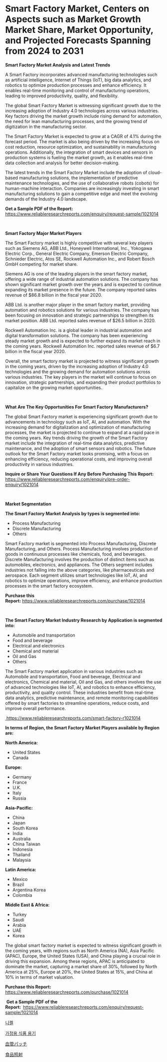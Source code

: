 <p><h1>Smart Factory Market, Centers on Aspects such as Market Growth Market Share, Market Opportunity, and Projected Forecasts Spanning from 2024 to 2031</h1></p><p><strong>Smart Factory Market Analysis and Latest Trends</strong></p>
<p><p>A Smart Factory incorporates advanced manufacturing technologies such as artificial intelligence, Internet of Things (IoT), big data analytics, and robotics to optimize production processes and enhance efficiency. It enables real-time monitoring and control of manufacturing operations, leading to improved productivity, quality, and flexibility.</p><p>The global Smart Factory Market is witnessing significant growth due to the increasing adoption of Industry 4.0 technologies across various industries. Key factors driving the market growth include rising demand for automation, the need for lean manufacturing processes, and the growing trend of digitization in the manufacturing sector.</p><p>The Smart Factory Market is expected to grow at a CAGR of 4.1% during the forecast period. The market is also being driven by the increasing focus on cost reduction, resource optimization, and sustainability in manufacturing operations. Additionally, the integration of smart devices and sensors in production systems is fueling the market growth, as it enables real-time data collection and analysis for better decision-making.</p><p>The latest trends in the Smart Factory Market include the adoption of cloud-based manufacturing solutions, the implementation of predictive maintenance technologies, and the use of collaborative robots (cobots) for human-machine interaction. Companies are increasingly investing in smart manufacturing solutions to gain a competitive edge and meet the evolving demands of the Industry 4.0 landscape.</p></p>
<p><strong>Get a Sample PDF of the Report:&nbsp;</strong> <a href="https://www.reliableresearchreports.com/enquiry/request-sample/1021014">https://www.reliableresearchreports.com/enquiry/request-sample/1021014</a></p>
<p>&nbsp;</p>
<p><strong>Smart Factory Major Market Players</strong></p>
<p><p>The Smart Factory market is highly competitive with several key players such as Siemens AG, ABB Ltd., Honeywell International, Inc., Yokogawa Electric Corp., General Electric Company, Emerson Electric Company, Schnieder Electric, Atos SE, Rockwell Automation Inc., and Robert Bosch GmbH competing for market share. </p><p>Siemens AG is one of the leading players in the smart factory market, offering a wide range of industrial automation solutions. The company has shown significant market growth over the years and is expected to continue expanding its market presence in the future. The company reported sales revenue of $86.8 billion in the fiscal year 2020.</p><p>ABB Ltd. is another major player in the smart factory market, providing automation and robotics solutions for various industries. The company has been focusing on innovation and strategic partnerships to strengthen its market position. ABB Ltd. reported sales revenue of $26.5 billion in 2020.</p><p>Rockwell Automation Inc. is a global leader in industrial automation and digital transformation solutions. The company has been experiencing steady market growth and is expected to further expand its market reach in the coming years. Rockwell Automation Inc. reported sales revenue of $6.7 billion in the fiscal year 2020.</p><p>Overall, the smart factory market is projected to witness significant growth in the coming years, driven by the increasing adoption of Industry 4.0 technologies and the growing demand for automation solutions across various industries. The key players in the market will continue to focus on innovation, strategic partnerships, and expanding their product portfolios to capitalize on the growing market opportunities.</p></p>
<p>&nbsp;</p>
<p><strong>What Are The Key Opportunities For Smart Factory Manufacturers?</strong></p>
<p><p>The global Smart Factory market is experiencing significant growth due to advancements in technology such as IoT, AI, and automation. With the increasing demand for digitalization and optimization of manufacturing processes, the market is projected to continue to expand at a rapid pace in the coming years. Key trends driving the growth of the Smart Factory market include the integration of real-time data analytics, predictive maintenance, and the adoption of smart sensors and robotics. The future outlook for the Smart Factory market looks promising, with a focus on enhancing efficiency, reducing operational costs, and improving overall productivity in various industries.</p></p>
<p><strong>Inquire or Share Your Questions If Any Before Purchasing This Report:</strong> <a href="https://www.reliableresearchreports.com/enquiry/pre-order-enquiry/1021014">https://www.reliableresearchreports.com/enquiry/pre-order-enquiry/1021014</a></p>
<p>&nbsp;</p>
<p><strong>Market Segmentation</strong></p>
<p><strong>The Smart Factory Market Analysis by types is segmented into:</strong></p>
<p><ul><li>Process Manufacturing</li><li>Discrete Manufacturing</li><li>Others</li></ul></p>
<p><p>Smart Factory market is segmented into Process Manufacturing, Discrete Manufacturing, and Others. Process Manufacturing involves production of goods in continuous processes like chemicals, food, and beverages. Discrete Manufacturing involves the production of distinct items such as automobiles, electronics, and appliances. The Others segment includes industries not falling into the above categories, like pharmaceuticals and aerospace. Each segment utilizes smart technologies like IoT, AI, and robotics to optimize operations, improve efficiency, and enhance production processes in the smart factory ecosystem.</p></p>
<p><strong>Purchase this Report:&nbsp;</strong><a href="https://www.reliableresearchreports.com/purchase/1021014">https://www.reliableresearchreports.com/purchase/1021014</a></p>
<p>&nbsp;</p>
<p><strong>The Smart Factory Market Industry Research by Application is segmented into:</strong></p>
<p><ul><li>Automobile and transportation</li><li>Food and beverage</li><li>Electrical and electronics</li><li>Chemical and material</li><li>Oil and Gas</li><li>Others</li></ul></p>
<p><p>The Smart Factory market application in various industries such as Automobile and transportation, Food and beverage, Electrical and electronics, Chemical and material, Oil and Gas, and others involves the use of advanced technologies like IoT, AI, and robotics to enhance efficiency, productivity, and quality control. These industries benefit from real-time data analytics, predictive maintenance, and remote monitoring capabilities offered by smart factories to streamline operations, reduce costs, and improve overall performance.</p></p>
<p><a href="https://www.reliableresearchreports.com/smart-factory-r1021014">&nbsp;https://www.reliableresearchreports.com/smart-factory-r1021014</a></p>
<p><strong>In terms of Region, the Smart Factory Market Players available by Region are:</strong></p>
<p>
    <p> <strong> North America: </strong>
        <ul>
            <li>United States</li>
            <li>Canada</li>
        </ul>
        </p> 
    <p> <strong> Europe: </strong>
        <ul>
            <li>Germany</li>
            <li>France</li>
            <li>U.K.</li>
            <li>Italy</li>
            <li>Russia</li>
        </ul>
        </p> 
    <p> <strong> Asia-Pacific: </strong>
        <ul>
            <li>China</li>
            <li>Japan</li>
            <li>South Korea</li>
            <li>India</li>
            <li>Australia</li>
            <li>China Taiwan</li>
            <li>Indonesia</li>
            <li>Thailand</li>
            <li>Malaysia</li>
        </ul>
        </p> 
    <p> <strong> Latin America: </strong>
        <ul>
            <li>Mexico</li>
            <li>Brazil</li>
            <li>Argentina Korea</li>
            <li>Colombia</li>
        </ul>
        </p> 
    <p> <strong> Middle East & Africa: </strong>
        <ul>
            <li>Turkey</li>
            <li>Saudi</li>
            <li>Arabia</li>
            <li>UAE</li>
            <li>Korea</li>
        </ul>
    </p>
    </p>
<p><p>The global smart factory market is expected to witness significant growth in the coming years, with regions such as North America (NA), Asia Pacific (APAC), Europe, the United States (USA), and China playing a crucial role in driving this expansion. Among these regions, APAC is anticipated to dominate the market, capturing a market share of 30%, followed by North America at 25%, Europe at 20%, the United States at 15%, and China at 10% in terms of market valuation.</p></p>
<p><strong>Purchase this Report: </strong><a href="https://www.reliableresearchreports.com/purchase/1021014">https://www.reliableresearchreports.com/purchase/1021014</a></p>
<p>&nbsp;<strong>Get a Sample PDF of the Report:&nbsp;&nbsp;</strong><a href="https://www.reliableresearchreports.com/enquiry/request-sample/1021014">https://www.reliableresearchreports.com/enquiry/request-sample/1021014</a></p>
<p><strong></strong></p>
<p><p><a href="https://medium.com/@joanacasper2001/%EB%8B%88%EC%BC%88-%EC%8B%9C%EC%9E%A5-%EB%B6%84%EC%84%9D-cagr-%EC%8B%9C%EC%9E%A5-%EC%84%B8%EB%B6%84%ED%99%94-%EB%B0%8F-%EC%84%B8%EA%B3%84%EC%A0%81-%EC%82%B0%EC%97%85-%EA%B0%9C%EC%9A%94-46ad4535354f">니켈</a></p><p><a href="https://medium.com/@maryamsipes/%EC%A7%91%EC%9A%A9-%EC%8B%9D%ED%92%88%EC%9A%A9%EA%B8%B0-%EC%8B%9C%EC%9E%A5-%EB%B6%84%EC%84%9D-%EC%97%B0%ED%8F%89%EA%B7%A0-%EC%84%B1%EC%9E%A5%EC%9C%A8-%EC%8B%9C%EC%9E%A5-%EC%84%B8%EB%B6%84%ED%99%94-%EB%B0%8F-%EA%B8%80%EB%A1%9C%EB%B2%8C-%EC%82%B0%EC%97%85-%EA%B0%9C%EC%9A%94-4e8319548c91">가정용 식품 용기</a></p><p><a href="https://medium.com/@jaylonlesch1993/%E8%A1%80%E7%AE%A1%E3%83%91%E3%83%83%E3%83%81%E5%B8%82%E5%A0%B4-%E5%B8%82%E5%A0%B4cagr-%E5%B8%82%E5%A0%B4%E5%8B%95%E5%90%91-%E3%81%8A%E3%82%88%E3%81%B3%E6%88%90%E9%95%B7%E6%88%A6%E7%95%A5%E3%81%AB%E9%96%A2%E3%81%99%E3%82%8B%E6%B4%9E%E5%AF%9F-ca5154359973">血管パッチ</a></p><p><a href="https://medium.com/@orlohagenes_12279/%E9%A3%9F%E5%93%81%E7%85%A7%E5%B0%84%E5%B8%82%E5%A0%B4%E8%AA%BF%E6%9F%BB%E3%83%AC%E3%83%9D%E3%83%BC%E3%83%88-%E3%81%9D%E3%81%AE%E6%AD%B4%E5%8F%B2%E3%81%8A%E3%82%88%E3%81%B32031%E5%B9%B4%E3%81%BE%E3%81%A7%E3%81%AE%E4%BA%88%E6%B8%AC-b9b90918cfb4">食品照射</a></p></p>